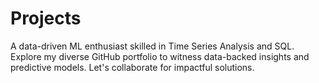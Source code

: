 # Projects
A data-driven ML enthusiast skilled in Time Series Analysis and SQL. Explore my diverse GitHub portfolio to witness data-backed insights and predictive models. Let's collaborate for impactful solutions.
